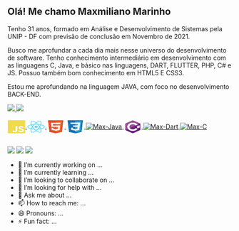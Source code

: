  
## Olá! Me chamo Maxmiliano Marinho

  Tenho 31 anos, formado em Análise e Desenvolvimento de Sistemas pela UNIP - DF com previsão de conclusão em Novembro de 2021.
  
  Busco me aprofundar a cada dia mais nesse universo do desenvolvimento de software.
  Tenho conhecimento intermediário em desenvolvimento com as linguagens C, Java, e básico nas linguagens, DART, FLUTTER, PHP, C# e JS. Possuo também bom conhecimento em HTML5 E CSS3.
  
  Estou me aprofundando na linguagem JAVA, com foco no desenvolvimento BACK-END.
  
<div>
  <a href="https://github.com/desenvolvedormarinho">
  <img height="180em" src="https://github-readme-stats.vercel.app/api?username=desenvolvedormarinho&show_icons=true&theme=tokyonight&include_all_commits=true&count_private=true%22/%3E"/>
  <img height="180em" src="https://github-readme-stats.vercel.app/api/top-langs/?username=desenvolvedormarinho&layout=compact&langs_count=7&theme=dark"/>
</div>
<div style="display: inline_block"><br>
  <img align="center" alt="Max-Js" height="30" width="40" src="https://raw.githubusercontent.com/devicons/devicon/master/icons/javascript/javascript-plain.svg">
  <img align="center" alt="Max-React" height="30" width="40" src="https://raw.githubusercontent.com/devicons/devicon/master/icons/react/react-original.svg">
  <img align="center" alt="Max-HTML" height="30" width="40" src="https://raw.githubusercontent.com/devicons/devicon/master/icons/html5/html5-original.svg">
  <img align="center" alt="Max-CSS" height="30" width="40" src="https://raw.githubusercontent.com/devicons/devicon/master/icons/css3/css3-original.svg">
  <img align="center" alt="Max-Java" height="70" width="60" src="https://cdn.jsdelivr.net/gh/devicons/devicon/icons/java/java-original-wordmark.svg">
  <img align="center" alt="Max-Csharp" height="30" width="40" src="https://raw.githubusercontent.com/devicons/devicon/master/icons/csharp/csharp-original.svg">
  <img align="center" alt="Max-Dart" height="120" width="70" src="https://cdn.jsdelivr.net/gh/devicons/devicon/icons/dart/dart-original-wordmark.svg">
  <img align="center" alt="Max-C" height="30" width="30" src="https://cdn.jsdelivr.net/gh/devicons/devicon/icons/c/c-original.svg">
</div>
  
  ##
 
<div> 

 <a href="https://discord.gg/7sjZWQgCb5" target="_blank"><img src="https://img.shields.io/badge/Discord-7289DA?style=for-the-badge&logo=discord&logoColor=white" target="_blank"></a> 
  <a href = "mailto:desenvolvedor.marinho@gmail.com"><img src="https://img.shields.io/badge/-Gmail-%23333?style=for-the-badge&logo=gmail&logoColor=white" target="_blank"></a>
  <a href="https://www.linkedin.com/in/maxmiliano-marinho-soares-89b24b1b6/" target="_blank"><img src="https://img.shields.io/badge/-LinkedIn-%230077B5?style=for-the-badge&logo=linkedin&logoColor=white" target="_blank"></a> 
</div>
  
  

- 🔭 I’m currently working on ...
- 🌱 I’m currently learning ...
- 👯 I’m looking to collaborate on ...
- 🤔 I’m looking for help with ...
- 💬 Ask me about ...
- 📫 How to reach me: ...
- 😄 Pronouns: ...
- ⚡ Fun fact: ...
